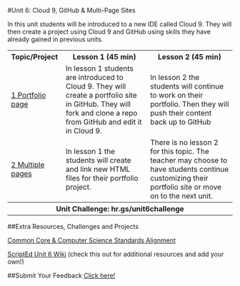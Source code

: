 #Unit 6: Cloud 9, GitHub & Multi-Page Sites 

In this unit students will be introduced to a new IDE called Cloud 9. They will then create a project using Cloud 9 and GitHub using skills they have already gained in previous units.

<table>
<tr>
	<th align="left">Topic/Project</th>
	<th>Lesson 1 (45 min)</th>
	<th>Lesson 2 (45 min)</th>
</tr>
<tr>
	<td align="left"> <a href="topics/topic1">1 Portfolio page</a> </td>
	<td>In lesson 1 students are introduced to Cloud 9. They will create a portfolio site in GitHub. They will fork and clone a repo from GitHub and edit it in Cloud 9. </td>
	<td>In lesson 2 the students will continue to work on their portfolio. Then they will push their content back up to GitHub</td>
</tr>
<tr>
	<td align="left"> <a href="topics/topic2">2 Multiple pages </a> </td>
	<td>In lesson 1 the students will create and link new HTML files for their portfolio project. </td>
	<td>There is no lesson 2 for this topic. The teacher may choose to have students continue customizing their portfolio site or move on to the next unit. </td>
</tr>
<tr>
	<th align="center" colspan="3">Unit Challenge: hr.gs/unit6challenge </th>
</tr>


</table>


##Extra Resources, Challenges and Projects


[Common Core & Computer Science Standards Alignment](csStandards.md)

<a href="https://github.com/ScriptEdcurriculum/curriculum2016/wiki/foundationsCourse#unit-6-cloud-9--multi-page-sites">ScriptEd Unit 6 Wiki</a> (check this out for additional resources and add your own!)

##Submit Your Feedback
<a href="https://docs.google.com/a/scripted.org/forms/d/1-nZt8NEyRUWygIrbANoG7ofwXUyNNdl6i7x88cZHf-4/edit">Click here!</a>



